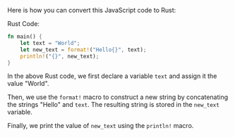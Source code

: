 Here is how you can convert this JavaScript code to Rust:

Rust Code:
```rust
fn main() {
    let text = "World";
    let new_text = format!("Hello{}", text);
    println!("{}", new_text);
}
```
In the above Rust code, we first declare a variable `text` and assign it the value "World". 

Then, we use the `format!` macro to construct a new string by concatenating the strings "Hello" and `text`. The resulting string is stored in the `new_text` variable.

Finally, we print the value of `new_text` using the `println!` macro.
